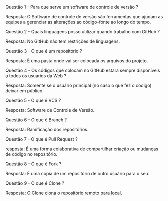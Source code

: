 Questão 1 - Para que serve um software de controle de versão ?

Resposta: O Software de controle de versão são ferramentas que ajudam as 
equipes a gerenciar as alterações ao código-fonte ao longo do tempo.

Questão 2 - Quais linguagens posso utilizar quando trabalho com GitHub ?

Resposta: No GitHub não tem restrições de linguagens.

Questão 3 - O que é um repositório ?

Resposta: É uma pasta onde vai ser colocada os arquivos do projeto.

Questão 4 - Os códigos que colocam no GitHub estara sempre disponíveis a todos os usuários da Web ? 

Resposta: Somente se o usuário principal (no caso o que fez o codigo) deixar em público.

Questão 5 - O que é VCS ?

Resposta: Software de Controle de Versão.

Questão 6 - O que é Branch ?

Resposta: Ramificação dos repositórios.

Questão 7 - O que é Pull Request ?

resposta: É uma forma colaborativa de compartilhar criação ou mudanças de código no repositório.

Questão 8 - O que é Fork ?

Resposta: É uma cópia de um repositório de outro usuário para o seu.

Questão 9 - O que é Clone ?

Resposta: O Clone clona o repositório remoto para local.








